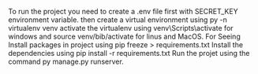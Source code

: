 To run the project you need to create a .env file first with SECRET_KEY environment variable.
then create a virtual environment using py -n virtualenv venv
activate the virtualenv using venv\Scripts\activate for windows and source venv/bib/activate for linus and MacOS.
For Seeing Install packages in project using pip freeze > requirements.txt
Install the dependencies using pip install -r requirements.txt
Run the projet using the command py manage.py runserver.